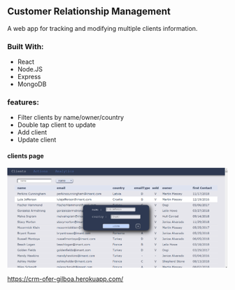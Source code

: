 ## Customer Relationship Management

A web app for tracking and modifying multiple clients information. 

### Built With:
- React
- Node.JS
- Express
- MongoDB

### features:

- Filter clients by name/owner/country
- Double tap client to update
- Add client
- Update client

 
#### clients page
![alt text](src/img/CRMclients.PNG "Home Page screenshot")


 https://crm-ofer-gilboa.herokuapp.com/

